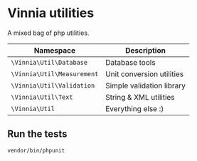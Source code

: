 # Vinnia utilities
A mixed bag of php utilities.

Namespace | Description
--------- | -----------
`\Vinnia\Util\Database` | Database tools
`\Vinnia\Util\Measurement` | Unit conversion utilities
`\Vinnia\Util\Validation` | Simple validation library
`\Vinnia\Util\Text` | String & XML utilities
`\Vinnia\Util` | Everything else :)

## Run the tests
```shell
vendor/bin/phpunit
```
